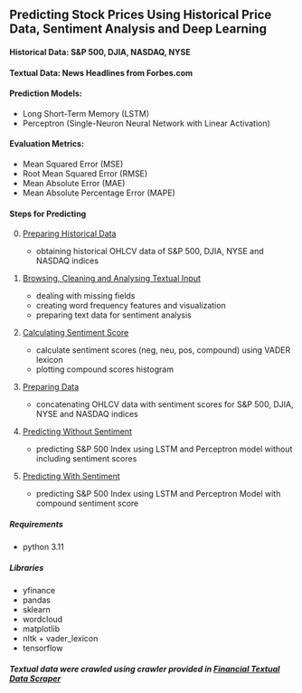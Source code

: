 ## Predicting Stock Prices Using Historical Price Data, Sentiment Analysis and Deep Learning

#### Historical Data: S&P 500, DJIA, NASDAQ, NYSE

#### Textual Data: News Headlines from Forbes.com

#### Prediction Models:

- Long Short-Term Memory (LSTM)
- Perceptron (Single-Neuron Neural Network with Linear Activation)

#### Evaluation Metrics:

- Mean Squared Error (MSE)
- Root Mean Squared Error (RMSE)
- Mean Absolute Error (MAE)
- Mean Absolute Percentage Error (MAPE)

#### Steps for Predicting

0. [Preparing Historical Data](./00_download_historical_data.ipynb)
	- obtaining historical OHLCV data of S&P 500, DJIA, NYSE and NASDAQ indices

1. [Browsing, Cleaning and Analysing Textual Input](./01_browse_dataset.ipynb)
	- dealing with missing fields
	- creating word frequency features and visualization
	- preparing text data for sentiment analysis

2. [Calculating Sentiment Score](./02_sentiment_analysis.ipynb)
	- calculate sentiment scores (neg, neu, pos, compound) using VADER lexicon
	- plotting compound scores histogram

3. [Preparing Data](./03_data_prepration.ipynb)
	- concatenating OHLCV data with sentiment scores for S&P 500, DJIA, NYSE and NASDAQ indices

4. [Predicting Without Sentiment](./04_predict_sp500_without_sentiment.ipynb)
	- predicting S&P 500 Index using LSTM and Perceptron model without including sentiment scores

5. [Predicting With Sentiment](./05_predict_sp500_with_sentiment.ipynb)
	- predicting S&P 500 Index using LSTM and Perceptron Model with compound sentiment score

##### Requirements

- python 3.11

##### Libraries

- yfinance
- pandas
- sklearn
- wordcloud
- matplotlib
- nltk + vader_lexicon
- tensorflow

##### Textual data were crawled using crawler provided in [Financial Textual Data Scraper](https://github.com/amirali022/fintxt)